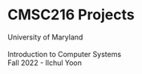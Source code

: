 # CMSC216 Projects

University of Maryland \
\
Introduction to Computer Systems \
Fall 2022 - Ilchul Yoon
